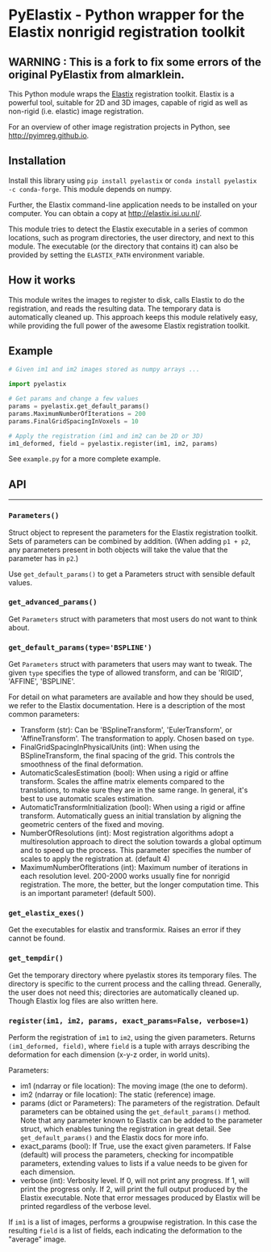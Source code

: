 # PyElastix - Python wrapper for the Elastix nonrigid registration toolkit
## WARNING : This is a fork to fix some errors of the original PyElastix from almarklein.


This Python module wraps the [Elastix](http://elastix.isi.uu.nl/)
registration toolkit. Elastix is a powerful tool, suitable for 2D and 3D
images, capable of rigid as well as non-rigid (i.e. elastic) image
registration.

For an overview of other image registration projects in Python,
see http://pyimreg.github.io.

## Installation

Install this library using `pip install pyelastix` or
`conda install pyelastix -c conda-forge`. This module depends on numpy.

Further, the Elastix command-line application needs to be installed on
your computer. You can obtain a copy at http://elastix.isi.uu.nl/.

This module tries to detect the Elastix executable in a series of common
locations, such as program directories, the user directory, and next to
this module. The executable (or the directory that contains it) can also
be provided by setting the `ELASTIX_PATH` environment variable.

## How it works

This module writes the images to register to disk, calls Elastix to do
the registration, and reads the resulting data. The temporary data is
automatically cleaned up. This approach keeps this module relatively
easy, while providing the full power of the awesome Elastix registration
toolkit.

## Example

```py
# Given im1 and im2 images stored as numpy arrays ...

import pyelastix

# Get params and change a few values
params = pyelastix.get_default_params()
params.MaximumNumberOfIterations = 200
params.FinalGridSpacingInVoxels = 10

# Apply the registration (im1 and im2 can be 2D or 3D)
im1_deformed, field = pyelastix.register(im1, im2, params)
```

See `example.py` for a more complete example.

## API

----

### `Parameters()`

Struct object to represent the parameters for the Elastix
registration toolkit. Sets of parameters can be combined by
addition. (When adding `p1 + p2`, any parameters present in both
objects will take the value that the parameter has in `p2`.)

Use `get_default_params()` to get a Parameters struct with sensible
default values.

### `get_advanced_params()`

Get `Parameters` struct with parameters that most users do not
want to think about.

### `get_default_params(type='BSPLINE')`

Get `Parameters` struct with parameters that users may want to tweak.
The given `type` specifies the type of allowed transform, and can
be 'RIGID', 'AFFINE', 'BSPLINE'.

For detail on what parameters are available and how they should be used,
we refer to the Elastix documentation. Here is a description of the
most common parameters:

* Transform (str):
    Can be 'BSplineTransform', 'EulerTransform', or
    'AffineTransform'. The transformation to apply. Chosen based on `type`.
* FinalGridSpacingInPhysicalUnits (int):
    When using the BSplineTransform, the final spacing of the grid.
    This controls the smoothness of the final deformation.
* AutomaticScalesEstimation (bool):
    When using a rigid or affine transform. Scales the affine matrix
    elements compared to the translations, to make sure they are in
    the same range. In general, it's best to use automatic scales
    estimation.
* AutomaticTransformInitialization (bool):
    When using a rigid or affine transform. Automatically guess an
    initial translation by aligning the geometric centers of the 
    fixed and moving.
* NumberOfResolutions (int):
    Most registration algorithms adopt a multiresolution approach
    to direct the solution towards a global optimum and to speed
    up the process. This parameter specifies the number of scales
    to apply the registration at. (default 4)
* MaximumNumberOfIterations (int):
    Maximum number of iterations in each resolution level.
    200-2000 works usually fine for nonrigid registration.
    The more, the better, but the longer computation time.
    This is an important parameter! (default 500).

### `get_elastix_exes()`

Get the executables for elastix and transformix. Raises an error
if they cannot be found.

### `get_tempdir()`

Get the temporary directory where pyelastix stores its temporary
files. The directory is specific to the current process and the
calling thread. Generally, the user does not need this; directories
are automatically cleaned up. Though Elastix log files are also
written here.

### `register(im1, im2, params, exact_params=False, verbose=1)`

Perform the registration of `im1` to `im2`, using the given 
parameters. Returns `(im1_deformed, field)`, where `field` is a
tuple with arrays describing the deformation for each dimension
(x-y-z order, in world units).

Parameters:

* im1 (ndarray or file location):
    The moving image (the one to deform).
* im2 (ndarray or file location):
    The static (reference) image.
* params (dict or Parameters):
    The parameters of the registration. Default parameters can be
    obtained using the `get_default_params()` method. Note that any
    parameter known to Elastix can be added to the parameter
    struct, which enables tuning the registration in great detail.
    See `get_default_params()` and the Elastix docs for more info.
* exact_params (bool):
    If True, use the exact given parameters. If False (default)
    will process the parameters, checking for incompatible
    parameters, extending values to lists if a value needs to be
    given for each dimension.
* verbose (int):
    Verbosity level. If 0, will not print any progress. If 1, will
    print the progress only. If 2, will print the full output
    produced by the Elastix executable. Note that error messages
    produced by Elastix will be printed regardless of the verbose
    level.

If `im1` is a list of images, performs a groupwise registration.
In this case the resulting `field` is a list of fields, each
indicating the deformation to the "average" image.
